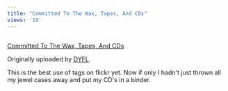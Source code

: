 ```yaml
---
title: "Committed To The Wax, Tapes, And CDs"
views: '10'
---
```

<p><a href="https://www.flickr.com/photos/dyfl/774907/" title="photo sharing"><img src="https://www.flickr.com/photos/774907_d5946bdd89_m.jpg" alt="" /></a></p>
<p><a href="https://www.flickr.com/photos/dyfl/774907/">Committed To The Wax, Tapes, And CDs</a></p>
<p>Originally uploaded by <a href="https://www.flickr.com/people/dyfl/">DYFL</a>.</p>
<p>This is the best use of tags on flickr yet.  Now if only I hadn't just thrown all my jewel cases away and put my CD's in a binder.</p>
